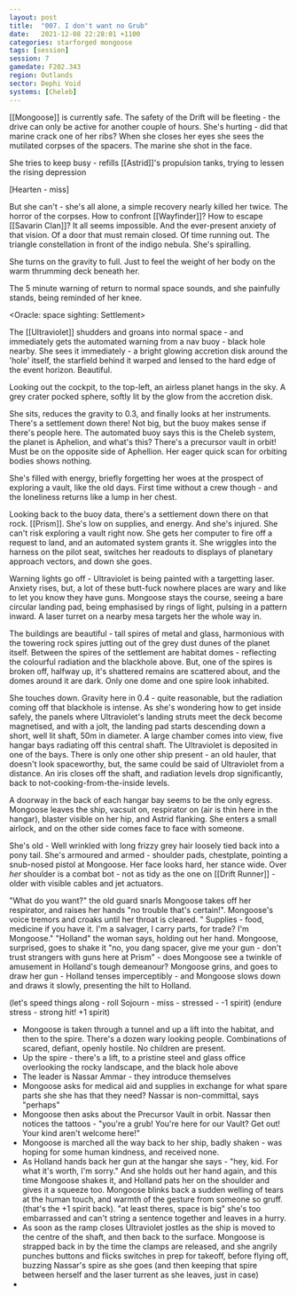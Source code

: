 ```yaml
---
layout: post
title:  "007. I don't want no Grub"
date:   2021-12-08 22:28:01 +1100
categories: starforged mongoose
tags: [session]
session: 7
gamedate: F202.343
region: Outlands
sector: Dephi Void
systems: [Cheleb]
---
```


[[Mongoose]] is currently safe. The safety of the Drift will be fleeting - the drive can only be active for another couple of hours. She's hurting - did that marine crack one of her ribs? When she closes her eyes she sees the mutilated corpses of the spacers. The marine she shot in the face.

She tries to keep busy - refills [[Astrid]]'s propulsion tanks, trying to lessen the rising depression  

[Hearten - miss]

But she can't - she's all alone, a simple recovery nearly killed her twice. The horror of the corpses. How to confront [[Wayfinder]]? How to escape [[Savarin Clan]]? It all seems impossible. And the ever-present anxiety of that vision. Of a door that must remain closed. Of time running out. The triangle constellation in front of the indigo nebula. She's spiralling.

She turns on the gravity to full. Just to feel the weight of her body on the warm thrumming deck beneath her.

The 5 minute warning of return to normal space sounds, and she painfully stands, being reminded of her knee.

<Oracle: space sighting:  Settlement>

The [[Ultraviolet]] shudders and groans into normal space - and immediately gets the automated warning from a nav buoy - black hole nearby. She sees it immediately - a bright glowing accretion disk around the 'hole' itself, the starfield behind it warped and lensed to the hard edge of the event horizon. Beautiful.

Looking out the cockpit, to the top-left, an airless planet hangs in the sky. A grey crater pocked sphere, softly lit by the glow from the accretion disk.

She sits, reduces the gravity to 0.3, and finally looks at her instruments. There's a settlement down there! Not big, but the buoy makes sense if there's people here. The automated buoy says this is the Cheleb system, the planet is Aphelion, and what's this? There's a precursor vault in orbit! Must be on the opposite side of Aphellion. Her eager quick scan for orbiting bodies shows nothing.

She's filled with energy, briefly forgetting her woes at the prospect of exploring a vault, like the old days. First time without a crew though - and the loneliness returns like a lump in her chest.

Looking back to the buoy data, there's a settlement down there on that rock. [[Prism]]. She's low on supplies, and energy. And she's injured. She can't risk exploring a vault right now. She gets her computer to fire off a request to land, and an automated system grants it. She wriggles into the harness on the pilot seat, switches her readouts to displays of planetary approach vectors, and down she goes.

Warning lights go off - Ultraviolet is being painted with a targetting laser. Anxiety rises, but, a lot of these butt-fuck nowhere places are wary and like to let you know they have guns. Mongoose stays the course, seeing a bare circular landing pad, being emphasised by rings of light, pulsing in a pattern inward. A laser turret on a nearby mesa targets her the whole way in.

The buildings are beautiful - tall spires of metal and glass, harmonious with the towering rock spires jutting out of the grey dust dunes of the planet itself. Between the spires of the settlement are habitat domes - reflecting the colourful radiation and the blackhole above. But, one of the spires is broken off, halfway up, it's shattered remains are scattered about, and the domes around it are dark. Only one dome and one spire look inhabited.

She touches down. Gravity here in 0.4 - quite reasonable, but the radiation coming off that blackhole is intense. As she's wondering how to get inside safely, the panels where Ultraviolet's landing struts meet the deck become magnetised, and with a jolt, the landing pad starts descending down a short, well lit shaft, 50m in diameter. A large chamber comes into view, five hangar bays radiating off this central shaft. The Ultraviolet is deposited in one of the bays. There is only one other ship present - an old hauler, that doesn't look spaceworthy, but, the same could be said of Ultraviolet from a distance. An iris closes off the shaft, and radiation levels drop significantly, back to not-cooking-from-the-inside levels. 

A doorway in the back of each hangar bay seems to be the only egress. Mongoose leaves the ship, vacsuit on, respirator on (air is thin here in the hangar), blaster visible on her hip, and Astrid flanking. She enters a small airlock, and on the other side comes face to face with someone.

She's old - Well wrinkled with long frizzy grey hair loosely tied back into a pony tail. She's armoured and armed - shoulder pads, chestplate, pointing a snub-nosed pistol at Mongoose. Her face looks hard, her stance wide. Over _her_ shoulder is a combat bot - not as tidy as the one on [[Drift Runner]] - older with visible cables and jet actuators.

"What do you want?" the old guard snarls
Mongoose takes off her respirator, and raises her hands "no trouble that's certain!". Mongoose's voice tremors and croaks until her throat is cleared. " Supplies - food, medicine if you have it. I'm a salvager, I carry parts, for trade? I'm Mongoose."
"Holland" the woman says, holding out her hand. Mongoose, surprised, goes to shake it "no, you dang spacer, give me your gun - don't trust strangers with guns here at Prism" - does Mongoose see a twinkle of amusement in Holland's tough demeanour?
Mongoose grins, and goes to draw her gun - Holland tenses imperceptibly - and Mongoose slows down and draws it slowly, presenting the hilt to Holland.

(let's speed things along - roll Sojourn - miss - stressed - -1 spirit)
(endure stress - strong hit! +1 spirit)

- Mongoose is taken through a tunnel and up a lift into the habitat, and then to the spire. There's a dozen wary looking people. Combinations of scared, defiant, openly hostile. No children are present.
- Up the spire - there's a lift, to a pristine steel and glass office overlooking the rocky landscape, and the black hole above
- The leader is Nassar Ammar - they introduce themselves
- Mongoose asks for medical aid and supplies in exchange for what spare parts she she has that they need? Nassar is non-committal, says "perhaps"
- Mongoose then asks about the Precursor Vault in orbit. Nassar then notices the tattoos - "you're a grub! You're here for our Vault? Get out! Your kind aren't welcome here!"
- Mongoose is marched all the way back to her ship, badly shaken - was hoping for some human kindness, and received none.
- As Holland hands back her gun at the hangar she says - "hey, kid. For what it's worth, I'm sorry." And she holds out her hand again, and this time Mongoose shakes it, and Holland pats her on the shoulder and gives it a squeeze too. Mongoose blinks back a sudden welling of tears at the human touch, and warmth of the gesture from someone so gruff. (that's the +1 spirit back). "at least theres, space is big" she's too embarrassed and can't string a sentence together and leaves in a hurry.
- As soon as the ramp closes Ultraviolet jostles as the ship is moved to the centre of the shaft, and then back to the surface. Mongoose is strapped back in by the time the clamps are released, and she angrily punches buttons and flicks switches in prep for takeoff, before flying off, buzzing Nassar's spire as she goes (and then keeping that spire between herself and the laser turrent as she leaves, just in case)
- 
